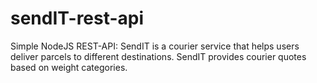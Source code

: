 # sendIT-rest-api
Simple NodeJS REST-API: SendIT is a courier service that helps users deliver parcels to different destinations. SendIT provides courier quotes based on weight categories.
